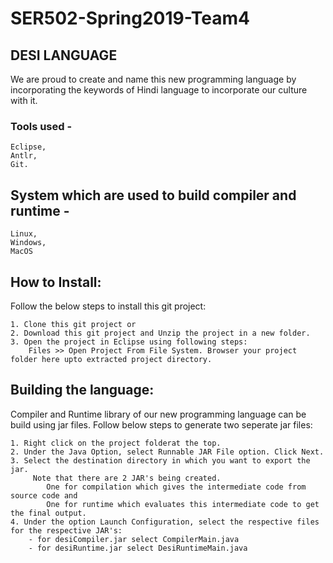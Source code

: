 # SER502-Spring2019-Team4

## DESI LANGUAGE

We are proud to create and name this new programming language by incorporating the keywords of Hindi language to incorporate our culture with it.  

### Tools used - 
    Eclipse, 
    Antlr, 
    Git.

## System which are used to build compiler and runtime -
    Linux, 
    Windows, 
    MacOS

## How to Install:

  Follow the below steps to install this git project:
    
    1. Clone this git project or
    2. Download this git project and Unzip the project in a new folder.
    3. Open the project in Eclipse using following steps:
        Files >> Open Project From File System. Browser your project folder here upto extracted project directory.

## Building the language:

  Compiler and Runtime library of our new programming language can be build using jar files.
  Follow below steps to generate two seperate jar files:
  
    1. Right click on the project folderat the top.
    2. Under the Java Option, select Runnable JAR File option. Click Next.
    3. Select the destination directory in which you want to export the jar.
         Note that there are 2 JAR's being created. 
            One for compilation which gives the intermediate code from source code and 
            One for runtime which evaluates this intermediate code to get the final output.
    4. Under the option Launch Configuration, select the respective files for the respective JAR's:
        - for desiCompiler.jar select CompilerMain.java
        - for desiRuntime.jar select DesiRuntimeMain.java
    
